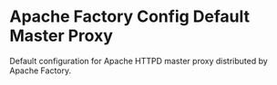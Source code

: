 # Apache Factory Config Default Master Proxy

Default configuration for Apache HTTPD master proxy distributed by Apache Factory.
